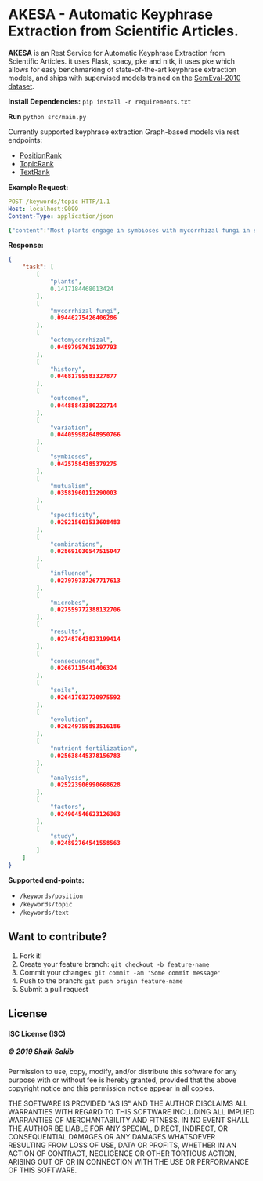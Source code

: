 # AKESA - Automatic Keyphrase Extraction from Scientific Articles.

**AKESA** is an Rest Service for Automatic Keyphrase Extraction from Scientific Articles. it uses Flask, spacy, pke and nltk, it uses pke which allows for easy benchmarking of state-of-the-art keyphrase extraction models, and ships with supervised models trained on the [SemEval-2010 dataset](http://aclweb.org/anthology/S10-1004 "SemEval-2010 dataset").

**Install Dependencies:**
`pip install -r requirements.txt`

**Run**
`python src/main.py`

Currently supported keyphrase extraction Graph-based models via rest endpoints:
- [PositionRank](http://www.aclweb.org/anthology/P17-1102.pdf "PositionRank")
- [TopicRank](http://aclweb.org/anthology/I13-1062.pdf "TopicRank")
- [TextRank](http://www.aclweb.org/anthology/W04-3252.pdf "TextRank")

**Example Request:**
```yaml
POST /keywords/topic HTTP/1.1
Host: localhost:9099
Content-Type: application/json

{"content":"Most plants engage in symbioses with mycorrhizal fungi in soils and net consequences for plants vary widely from mutualism to parasitism. However, we lack a synthetic understanding of the evolutionary and ecological forces driving such variation for this or any other nutritional symbiosis. We used meta-analysis across 646 combinations of plants and fungi to show that evolutionary history explains substantially more variation in plant responses to mycorrhizal fungi than the ecological factors included in this study, such as nutrient fertilization and additional microbes. Evolutionary history also has a different influence on outcomes of ectomycorrhizal versus arbuscular mycorrhizal symbioses; the former are best explained by the multiple evolutionary origins of ectomycorrhizal lifestyle in plants, while the latter are best explained by recent diversification in plants; both are also explained by evolution of specificity between plants and fungi. These results provide the foundation for a synthetic framework to predict the outcomes of nutritional mutualisms."}
```
**Response:**
```json
{
    "task": [
        [
            "plants",
            0.1417184468013424
        ],
        [
            "mycorrhizal fungi",
            0.09446275426406286
        ],
        [
            "ectomycorrhizal",
            0.04897997619197793
        ],
        [
            "history",
            0.04681795583327877
        ],
        [
            "outcomes",
            0.04488843380222714
        ],
        [
            "variation",
            0.044059982648950766
        ],
        [
            "symbioses",
            0.04257584385379275
        ],
        [
            "mutualism",
            0.03581960113290003
        ],
        [
            "specificity",
            0.029215603533608483
        ],
        [
            "combinations",
            0.028691030547515047
        ],
        [
            "influence",
            0.027979737267717613
        ],
        [
            "microbes",
            0.027559772388132706
        ],
        [
            "results",
            0.027487643823199414
        ],
        [
            "consequences",
            0.02667115441406324
        ],
        [
            "soils",
            0.026417032720975592
        ],
        [
            "evolution",
            0.026249759893516186
        ],
        [
            "nutrient fertilization",
            0.025638445378156783
        ],
        [
            "analysis",
            0.025223906990668628
        ],
        [
            "factors",
            0.024904546623126363
        ],
        [
            "study",
            0.024892764541558563
        ]
    ]
}
```

**Supported end-points:**

- `/keywords/position`
- `/keywords/topic`
- `/keywords/text`




## Want to contribute?

1. Fork it!
2. Create your feature branch: `git checkout -b feature-name`
3. Commit your changes: `git commit -am 'Some commit message'`
4. Push to the branch: `git push origin feature-name`
5. Submit a pull request 

## License
#### ISC License (ISC)
##### © 2019 Shaik Sakib

Permission to use, copy, modify, and/or distribute this software for any purpose with or without fee is hereby granted, provided that the above copyright notice and this permission notice appear in all copies.

THE SOFTWARE IS PROVIDED "AS IS" AND THE AUTHOR DISCLAIMS ALL WARRANTIES WITH REGARD TO THIS SOFTWARE INCLUDING ALL IMPLIED WARRANTIES OF MERCHANTABILITY AND FITNESS. IN NO EVENT SHALL THE AUTHOR BE LIABLE FOR ANY SPECIAL, DIRECT, INDIRECT, OR CONSEQUENTIAL DAMAGES OR ANY DAMAGES WHATSOEVER RESULTING FROM LOSS OF USE, DATA OR PROFITS, WHETHER IN AN ACTION OF CONTRACT, NEGLIGENCE OR OTHER TORTIOUS ACTION, ARISING OUT OF OR IN CONNECTION WITH THE USE OR PERFORMANCE OF THIS SOFTWARE.

